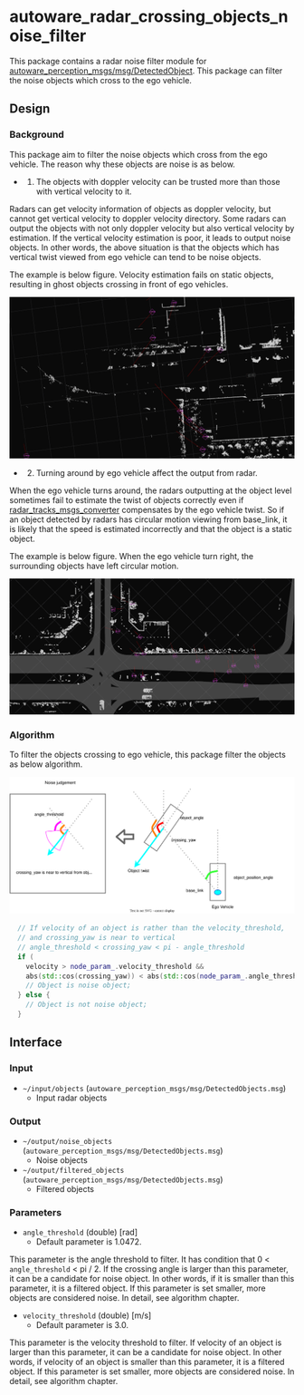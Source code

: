 # autoware_radar_crossing_objects_noise_filter

This package contains a radar noise filter module for [autoware_perception_msgs/msg/DetectedObject](https://github.com/autowarefoundation/autoware_msgs/tree/main/autoware_perception_msgs/msg/DetectedObject.idl).
This package can filter the noise objects which cross to the ego vehicle.

## Design

### Background

This package aim to filter the noise objects which cross from the ego vehicle.
The reason why these objects are noise is as below.

- 1. The objects with doppler velocity can be trusted more than those with vertical velocity to it.

Radars can get velocity information of objects as doppler velocity, but cannot get vertical velocity to doppler velocity directory.
Some radars can output the objects with not only doppler velocity but also vertical velocity by estimation.
If the vertical velocity estimation is poor, it leads to output noise objects.
In other words, the above situation is that the objects which has vertical twist viewed from ego vehicle can tend to be noise objects.

The example is below figure.
Velocity estimation fails on static objects, resulting in ghost objects crossing in front of ego vehicles.

![vertical_velocity_objects](docs/vertical_velocity_objects.png)

- 2. Turning around by ego vehicle affect the output from radar.

When the ego vehicle turns around, the radars outputting at the object level sometimes fail to estimate the twist of objects correctly even if [radar_tracks_msgs_converter](https://github.com/autowarefoundation/autoware.universe/tree/main/perception/autoware_radar_tracks_msgs_converter) compensates by the ego vehicle twist.
So if an object detected by radars has circular motion viewing from base_link, it is likely that the speed is estimated incorrectly and that the object is a static object.

The example is below figure.
When the ego vehicle turn right, the surrounding objects have left circular motion.

![turning_around](docs/turning_around.png)

### Algorithm

To filter the objects crossing to ego vehicle, this package filter the objects as below algorithm.

![algorithm](docs/radar_crossing_objects_noise_filter.drawio.svg)

```cpp
  // If velocity of an object is rather than the velocity_threshold,
  // and crossing_yaw is near to vertical
  // angle_threshold < crossing_yaw < pi - angle_threshold
  if (
    velocity > node_param_.velocity_threshold &&
    abs(std::cos(crossing_yaw)) < abs(std::cos(node_param_.angle_threshold))) {
    // Object is noise object;
  } else {
    // Object is not noise object;
  }
```

## Interface

### Input

- `~/input/objects` (`autoware_perception_msgs/msg/DetectedObjects.msg`)
  - Input radar objects

### Output

- `~/output/noise_objects` (`autoware_perception_msgs/msg/DetectedObjects.msg`)
  - Noise objects
- `~/output/filtered_objects` (`autoware_perception_msgs/msg/DetectedObjects.msg`)
  - Filtered objects

### Parameters

- `angle_threshold` (double) [rad]
  - Default parameter is 1.0472.

This parameter is the angle threshold to filter. It has condition that 0 < `angle_threshold` < pi / 2. If the crossing angle is larger than this parameter, it can be a candidate for noise object. In other words, if it is smaller than this parameter, it is a filtered object.
If this parameter is set smaller, more objects are considered noise. In detail, see algorithm chapter.

- `velocity_threshold` (double) [m/s]
  - Default parameter is 3.0.

This parameter is the velocity threshold to filter. If velocity of an object is larger than this parameter, it can be a candidate for noise object. In other words, if velocity of an object is smaller than this parameter, it is a filtered object.
If this parameter is set smaller, more objects are considered noise. In detail, see algorithm chapter.
